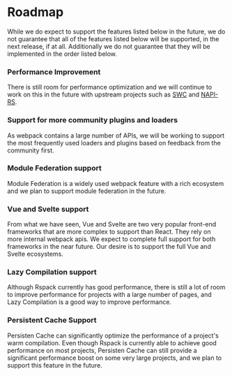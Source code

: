 # Roadmap

While we do expect to support the features listed below in the future, we do not guarantee that all of the features listed below will be supported, in the next release, if at all. Additionally we do not guarantee that they will be implemented in the order listed below.

### Performance Improvement

There is still room for performance optimization and we will continue to work on this in the future with upstream projects such as [SWC](https://github.com/swc-project/swc) and [NAPI-RS](https://github.com/napi-rs/napi-rs).

### Support for more community plugins and loaders

As webpack contains a large number of APIs, we will be working to support the most frequently used loaders and plugins based on feedback from the community first.

### Module Federation support

Module Federation is a widely used webpack feature with a rich ecosystem and we plan to support module federation in the future.

### Vue and Svelte support

From what we have seen, Vue and Svelte are two very popular front-end frameworks that are more complex to support than React. They rely on more internal webpack apis. We expect to complete full support for both frameworks in the near future. Our desire is to support the full Vue and Svelte ecosystems.

### Lazy Compilation support

Although Rspack currently has good performance, there is still a lot of room to improve performance for projects with a large number of pages, and Lazy Compilation is a good way to improve performance.

### Persistent Cache Support

Persisten Cache can significantly optimize the performance of a project's warm compilation. Even though Rspack is currently able to achieve good performance on most projects, Persisten Cache can still provide a significant performance boost on some very large projects, and we plan to support this feature in the future.
